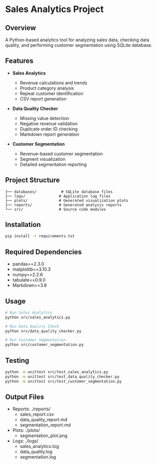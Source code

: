 # Sales Analytics Project

## Overview
A Python-based analytics tool for analyzing sales data, checking data quality, and performing customer segmentation using SQLite database.

## Features
- **Sales Analytics**
  - Revenue calculations and trends
  - Product category analysis
  - Repeat customer identification
  - CSV report generation

- **Data Quality Checker**
  - Missing value detection
  - Negative revenue validation
  - Duplicate order ID checking
  - Markdown report generation

- **Customer Segmentation**
  - Revenue-based customer segmentation
  - Segment visualization
  - Detailed segmentation reporting

## Project Structure
```
├── databases/           # SQLite database files
├── logs/               # Application log files
├── plots/              # Generated visualization plots
├── reports/            # Generated analysis reports
└── src/                # Source code modules
```

## Installation
```sh
pip install -r requirements.txt
```

## Required Dependencies
- pandas==2.3.0
- matplotlib==3.10.3
- numpy==2.2.6
- tabulate==0.9.0
- Markdown==3.8

## Usage
```sh
# Run Sales Analytics
python src/sales_analytics.py

# Run Data Quality Check
python src/data_quality_checker.py

# Run Customer Segmentation
python src/customer_segmentation.py
```

## Testing
```sh
python -m unittest src/test_sales_analytics.py
python -m unittest src/test_data_quality_checker.py
python -m unittest src/test_customer_segmentation.py
```

## Output Files
- Reports: ./reports/
  - sales_report.csv
  - data_quality_report.md  
  - segmentation_report.md
- Plots: ./plots/
  - segmentation_plot.png
- Logs: ./logs/
  - sales_analytics.log
  - data_quality.log
  - segmentation.log

